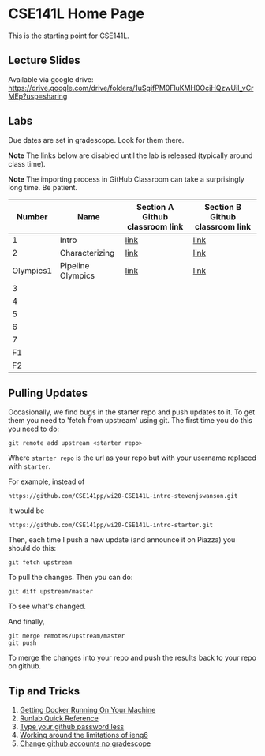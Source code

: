 # CSE141L Home Page

This is the starting point for CSE141L.

## Lecture Slides

Available via google drive: https://drive.google.com/drive/folders/1uSgifPM0FluKMH0OcjHQzwUiI_vCrMEp?usp=sharing

## Labs

Due dates are set in gradescope.  Look for them there.

**Note** The links below are disabled until the lab is released (typically around class time).

**Note** The importing process in GitHub Classroom can take a surprisingly long time.  Be patient.

| Number | Name   | Section A Github classroom link         | Section B Github classroom link         | 
|--------|--------|-----------------------------------------|-----------------------------------------|
| 1      | Intro  | [link](https://classroom.github.com/a/IjkqbBTv) | [link](https://classroom.github.com/a/-VPj3rda) |
| 2      | Characterizing  |[link](https://classroom.github.com/a/S1PAs7SE) | [link](https://classroom.github.com/a/tV9Oz_P4) |
| Olympics1 | Pipeline Olympics | [link](https://classroom.github.com/a/sDstmQly) | [link](https://classroom.github.com/a/EMftLy7H) |
| 3      |   |    | |
| 4      |   |    | |
| 5      |   |    | |
| 6      |   |    | |
| 7      |   |   | |
| F1      |   |    | |
| F2     |   |   | |

## Pulling Updates

Occasionally, we find bugs in the starter repo and push updates to it.  To get them you need to 'fetch from upstream' using git.  The first time you do this you need to do:

```git remote add upstream <starter repo>```

Where `starter repo` is the url as your repo but with your username replaced with `starter`.  

For example, instead of 

```
https://github.com/CSE141pp/wi20-CSE141L-intro-stevenjswanson.git
```

It would be 

```
https://github.com/CSE141pp/wi20-CSE141L-intro-starter.git
```

Then, each time I push a new update (and announce it on Piazza) you should do this:

```
git fetch upstream
```

To pull the changes.  Then you can do:

```
git diff upstream/master
```

To see what's changed.

And finally,

```
git merge remotes/upstream/master
git push
```

To merge the changes into your repo and push the results back to your repo on github.

## Tip and Tricks

1. [Getting Docker Running On Your Machine](Getting-Docker.md)
2. [Runlab Quick Reference](runlab-quickref.md)
3. [Type your github password less](https://help.github.com/en/github/using-git/caching-your-github-password-in-git)
4. [Working around the limitations of ieng6](ieng6-fixes.md)
5. [Change github accounts no gradescope](use-a-different-github-account.md)


